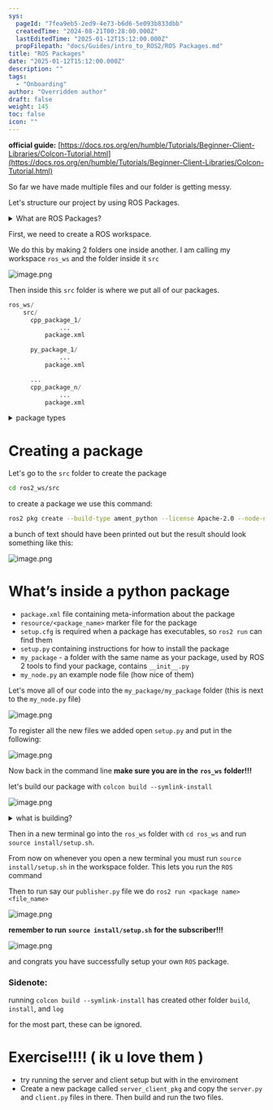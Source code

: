 ```yaml
---
sys:
  pageId: "7fea9eb5-2ed9-4e73-b6d6-5e093b833dbb"
  createdTime: "2024-08-21T00:28:00.000Z"
  lastEditedTime: "2025-01-12T15:12:00.000Z"
  propFilepath: "docs/Guides/intro_to_ROS2/ROS Packages.md"
title: "ROS Packages"
date: "2025-01-12T15:12:00.000Z"
description: ""
tags:
  - "Onboarding"
author: "Overridden author"
draft: false
weight: 145
toc: false
icon: ""
---
```


**official guide:** [https://docs.ros.org/en/humble/Tutorials/Beginner-Client-Libraries/Colcon-Tutorial.html](https://docs.ros.org/en/humble/Tutorials/Beginner-Client-Libraries/Colcon-Tutorial.html)

So far we have made multiple files and our folder is getting messy.

Let's structure our project by using ROS Packages.

<details>

<summary>What are ROS Packages?</summary>

ROS Packages are, as the name implies, packages of code that are highly sharable between ROS developers.

They consist of a folder, `package.xml` file, and source code

```python
      cpp_package_1/
		      ... imagine much code files here ..
          package.xml
```

</details>

First, we need to create a ROS workspace.

We do this by making 2 folders one inside another. I am calling my workspace `ros_ws` and the folder inside it `src`

![image.png](https://prod-files-secure.s3.us-west-2.amazonaws.com/d518164a-d88e-44d1-a4ee-3adb3bd8bce0/70706947-fd18-4537-a67b-e12946812d31/image.png?X-Amz-Algorithm=AWS4-HMAC-SHA256&X-Amz-Content-Sha256=UNSIGNED-PAYLOAD&X-Amz-Credential=ASIAZI2LB4667WAFHRHY%2F20250426%2Fus-west-2%2Fs3%2Faws4_request&X-Amz-Date=20250426T021815Z&X-Amz-Expires=3600&X-Amz-Security-Token=IQoJb3JpZ2luX2VjEKL%2F%2F%2F%2F%2F%2F%2F%2F%2F%2FwEaCXVzLXdlc3QtMiJIMEYCIQDoVydXmfOLKVhiiMvXTUU8%2FKDTHK1%2FOEyRHz5TJPwBqgIhAJHI13imNYjMTjwR9V3dVnbnxd%2BzKueR%2Bola8mzhqMmYKv8DCDsQABoMNjM3NDIzMTgzODA1IgwEp4U8WT%2BrI08vEFcq3AOKBxsTJ5Q51C3ZYCjPNEE06MDgOAiGS1tjAWrOn5nM6gaqDruJJIfUU0HVha%2B0%2BO%2FwyXxswlBEcqc17ScT4HFVrfNLvlqmedLRiwUPcemJBAPjqWlKk398tE2Gn1haMRXKpiuBcT0zktXgXbZ5q%2B65jk0aW8TIG%2Fue4VAsdf7m2k4GfWqkhi8pz7oyTVn7yuv0MRhu%2FyL%2BwHNKyXBPxEYufOiamlBUDk5n%2BCv5IDc14aHsfZctCGQDTBOTfXZe5YNuFICv6Lnu5MI7VF%2B4pIuNctaGaKqrk%2FrJimwvG4mQhzFCx%2BDVP9C6GyTe5egG2B21bvjRKO3dQzDrDq%2BctK13J5y9j%2BUxjBJZC6GaL16Lb064bz8XslVDsRYA0zxKoNpMTE0HIPtL9j%2FoonAhRB56rhlF%2FfDCAIZOhm1eVPtfyOfBVC9P4l5XtTvf9Ph4zqt76XIt%2FupKceX%2B2qcY6FEgTeAX3ic3jleucbEO5kNDjzBChC4siGq8rYFdvaPmmoFmsZyTYkCrdKFNJy3%2BsHIDjaPSpMdq8CsE9fXlRIWVgr3PlMLIrj2d23iO%2FWEH3lTSyVfdjm84W27%2FDlATf4lbUCgPtq1Wq69oAKO4AmuANpH9L1NWv3dB42Yn%2FjDY87DABjqkAXwiKfwnlwAEWSAC48SBHsFNUzDGvBwFdHflnVzuYnQXEbx0UaJaMSbGr0A71j7C4dZGbFChhiIjU6jnz6Oq11m4q9G0An2StnS2M74mftjkgRom1lKYy42XvPZrRwSzq03KxRfUaG3qsThRNawzvWyTUTv1mgvTncxXgTHPUOLU823AT6CDOJHcVD1nWkjhoo7ul4eE6qObAqyLR9Iw3OhX7tMt&X-Amz-Signature=be9120b6ea5bb58ee59324a954593c33328a3c8352806c16e949cea70824da9e&X-Amz-SignedHeaders=host&x-id=GetObject)

Then inside this `src` folder is where we put all of our packages.

```python
ros_ws/
    src/
      cpp_package_1/
		      ...
          package.xml

      py_package_1/
		      ...
          package.xml

      ...
      cpp_package_n/
		      ...
          package.xml

```

<details>

<summary>package types</summary>

packages can be either `C++` or python.

the intern file structure is different for each but for this guide we will stick to creating python packages

</details>

# Creating a package

Let's go to the `src` folder to create the package

```bash
cd ros2_ws/src
```

to create a package we use this command:

```bash
ros2 pkg create --build-type ament_python --license Apache-2.0 --node-name my_node my_package
```

a bunch of text should have been printed out but the result should look something like this:

![image.png](https://prod-files-secure.s3.us-west-2.amazonaws.com/d518164a-d88e-44d1-a4ee-3adb3bd8bce0/e6cf1e3f-8512-4a3e-b131-079f800bf3e8/image.png?X-Amz-Algorithm=AWS4-HMAC-SHA256&X-Amz-Content-Sha256=UNSIGNED-PAYLOAD&X-Amz-Credential=ASIAZI2LB4667WAFHRHY%2F20250426%2Fus-west-2%2Fs3%2Faws4_request&X-Amz-Date=20250426T021815Z&X-Amz-Expires=3600&X-Amz-Security-Token=IQoJb3JpZ2luX2VjEKL%2F%2F%2F%2F%2F%2F%2F%2F%2F%2FwEaCXVzLXdlc3QtMiJIMEYCIQDoVydXmfOLKVhiiMvXTUU8%2FKDTHK1%2FOEyRHz5TJPwBqgIhAJHI13imNYjMTjwR9V3dVnbnxd%2BzKueR%2Bola8mzhqMmYKv8DCDsQABoMNjM3NDIzMTgzODA1IgwEp4U8WT%2BrI08vEFcq3AOKBxsTJ5Q51C3ZYCjPNEE06MDgOAiGS1tjAWrOn5nM6gaqDruJJIfUU0HVha%2B0%2BO%2FwyXxswlBEcqc17ScT4HFVrfNLvlqmedLRiwUPcemJBAPjqWlKk398tE2Gn1haMRXKpiuBcT0zktXgXbZ5q%2B65jk0aW8TIG%2Fue4VAsdf7m2k4GfWqkhi8pz7oyTVn7yuv0MRhu%2FyL%2BwHNKyXBPxEYufOiamlBUDk5n%2BCv5IDc14aHsfZctCGQDTBOTfXZe5YNuFICv6Lnu5MI7VF%2B4pIuNctaGaKqrk%2FrJimwvG4mQhzFCx%2BDVP9C6GyTe5egG2B21bvjRKO3dQzDrDq%2BctK13J5y9j%2BUxjBJZC6GaL16Lb064bz8XslVDsRYA0zxKoNpMTE0HIPtL9j%2FoonAhRB56rhlF%2FfDCAIZOhm1eVPtfyOfBVC9P4l5XtTvf9Ph4zqt76XIt%2FupKceX%2B2qcY6FEgTeAX3ic3jleucbEO5kNDjzBChC4siGq8rYFdvaPmmoFmsZyTYkCrdKFNJy3%2BsHIDjaPSpMdq8CsE9fXlRIWVgr3PlMLIrj2d23iO%2FWEH3lTSyVfdjm84W27%2FDlATf4lbUCgPtq1Wq69oAKO4AmuANpH9L1NWv3dB42Yn%2FjDY87DABjqkAXwiKfwnlwAEWSAC48SBHsFNUzDGvBwFdHflnVzuYnQXEbx0UaJaMSbGr0A71j7C4dZGbFChhiIjU6jnz6Oq11m4q9G0An2StnS2M74mftjkgRom1lKYy42XvPZrRwSzq03KxRfUaG3qsThRNawzvWyTUTv1mgvTncxXgTHPUOLU823AT6CDOJHcVD1nWkjhoo7ul4eE6qObAqyLR9Iw3OhX7tMt&X-Amz-Signature=04a9798c34110b8ca96097f96ff3b531a34d8877075a44ad281d3577f0762f7b&X-Amz-SignedHeaders=host&x-id=GetObject)

# What’s inside a python package

- `package.xml` file containing meta-information about the package
- `resource/<package_name>` marker file for the package
- `setup.cfg` is required when a package has executables, so `ros2 run` can find them
- `setup.py` containing instructions for how to install the package
- `my_package` - a folder with the same name as your package, used by ROS 2 tools to find your package, contains `__init__.py`
- `my_node.py` an example node file (how nice of them)

Let's move all of our code into the `my_package/my_package` folder (this is next to the `my_node.py` file)

![image.png](https://prod-files-secure.s3.us-west-2.amazonaws.com/d518164a-d88e-44d1-a4ee-3adb3bd8bce0/9ce58f11-0da9-4d3e-b86d-506a9685d378/image.png?X-Amz-Algorithm=AWS4-HMAC-SHA256&X-Amz-Content-Sha256=UNSIGNED-PAYLOAD&X-Amz-Credential=ASIAZI2LB4667WAFHRHY%2F20250426%2Fus-west-2%2Fs3%2Faws4_request&X-Amz-Date=20250426T021815Z&X-Amz-Expires=3600&X-Amz-Security-Token=IQoJb3JpZ2luX2VjEKL%2F%2F%2F%2F%2F%2F%2F%2F%2F%2FwEaCXVzLXdlc3QtMiJIMEYCIQDoVydXmfOLKVhiiMvXTUU8%2FKDTHK1%2FOEyRHz5TJPwBqgIhAJHI13imNYjMTjwR9V3dVnbnxd%2BzKueR%2Bola8mzhqMmYKv8DCDsQABoMNjM3NDIzMTgzODA1IgwEp4U8WT%2BrI08vEFcq3AOKBxsTJ5Q51C3ZYCjPNEE06MDgOAiGS1tjAWrOn5nM6gaqDruJJIfUU0HVha%2B0%2BO%2FwyXxswlBEcqc17ScT4HFVrfNLvlqmedLRiwUPcemJBAPjqWlKk398tE2Gn1haMRXKpiuBcT0zktXgXbZ5q%2B65jk0aW8TIG%2Fue4VAsdf7m2k4GfWqkhi8pz7oyTVn7yuv0MRhu%2FyL%2BwHNKyXBPxEYufOiamlBUDk5n%2BCv5IDc14aHsfZctCGQDTBOTfXZe5YNuFICv6Lnu5MI7VF%2B4pIuNctaGaKqrk%2FrJimwvG4mQhzFCx%2BDVP9C6GyTe5egG2B21bvjRKO3dQzDrDq%2BctK13J5y9j%2BUxjBJZC6GaL16Lb064bz8XslVDsRYA0zxKoNpMTE0HIPtL9j%2FoonAhRB56rhlF%2FfDCAIZOhm1eVPtfyOfBVC9P4l5XtTvf9Ph4zqt76XIt%2FupKceX%2B2qcY6FEgTeAX3ic3jleucbEO5kNDjzBChC4siGq8rYFdvaPmmoFmsZyTYkCrdKFNJy3%2BsHIDjaPSpMdq8CsE9fXlRIWVgr3PlMLIrj2d23iO%2FWEH3lTSyVfdjm84W27%2FDlATf4lbUCgPtq1Wq69oAKO4AmuANpH9L1NWv3dB42Yn%2FjDY87DABjqkAXwiKfwnlwAEWSAC48SBHsFNUzDGvBwFdHflnVzuYnQXEbx0UaJaMSbGr0A71j7C4dZGbFChhiIjU6jnz6Oq11m4q9G0An2StnS2M74mftjkgRom1lKYy42XvPZrRwSzq03KxRfUaG3qsThRNawzvWyTUTv1mgvTncxXgTHPUOLU823AT6CDOJHcVD1nWkjhoo7ul4eE6qObAqyLR9Iw3OhX7tMt&X-Amz-Signature=5e144c9f0ab245108b071d301f7bc2c304756f1db7af5e8797f7a9db6c898ecb&X-Amz-SignedHeaders=host&x-id=GetObject)

To register all the new files we added open `setup.py` and put in the following:

![image.png](https://prod-files-secure.s3.us-west-2.amazonaws.com/d518164a-d88e-44d1-a4ee-3adb3bd8bce0/1cd7c262-4cae-4496-9d75-c178537d24a2/image.png?X-Amz-Algorithm=AWS4-HMAC-SHA256&X-Amz-Content-Sha256=UNSIGNED-PAYLOAD&X-Amz-Credential=ASIAZI2LB4667WAFHRHY%2F20250426%2Fus-west-2%2Fs3%2Faws4_request&X-Amz-Date=20250426T021815Z&X-Amz-Expires=3600&X-Amz-Security-Token=IQoJb3JpZ2luX2VjEKL%2F%2F%2F%2F%2F%2F%2F%2F%2F%2FwEaCXVzLXdlc3QtMiJIMEYCIQDoVydXmfOLKVhiiMvXTUU8%2FKDTHK1%2FOEyRHz5TJPwBqgIhAJHI13imNYjMTjwR9V3dVnbnxd%2BzKueR%2Bola8mzhqMmYKv8DCDsQABoMNjM3NDIzMTgzODA1IgwEp4U8WT%2BrI08vEFcq3AOKBxsTJ5Q51C3ZYCjPNEE06MDgOAiGS1tjAWrOn5nM6gaqDruJJIfUU0HVha%2B0%2BO%2FwyXxswlBEcqc17ScT4HFVrfNLvlqmedLRiwUPcemJBAPjqWlKk398tE2Gn1haMRXKpiuBcT0zktXgXbZ5q%2B65jk0aW8TIG%2Fue4VAsdf7m2k4GfWqkhi8pz7oyTVn7yuv0MRhu%2FyL%2BwHNKyXBPxEYufOiamlBUDk5n%2BCv5IDc14aHsfZctCGQDTBOTfXZe5YNuFICv6Lnu5MI7VF%2B4pIuNctaGaKqrk%2FrJimwvG4mQhzFCx%2BDVP9C6GyTe5egG2B21bvjRKO3dQzDrDq%2BctK13J5y9j%2BUxjBJZC6GaL16Lb064bz8XslVDsRYA0zxKoNpMTE0HIPtL9j%2FoonAhRB56rhlF%2FfDCAIZOhm1eVPtfyOfBVC9P4l5XtTvf9Ph4zqt76XIt%2FupKceX%2B2qcY6FEgTeAX3ic3jleucbEO5kNDjzBChC4siGq8rYFdvaPmmoFmsZyTYkCrdKFNJy3%2BsHIDjaPSpMdq8CsE9fXlRIWVgr3PlMLIrj2d23iO%2FWEH3lTSyVfdjm84W27%2FDlATf4lbUCgPtq1Wq69oAKO4AmuANpH9L1NWv3dB42Yn%2FjDY87DABjqkAXwiKfwnlwAEWSAC48SBHsFNUzDGvBwFdHflnVzuYnQXEbx0UaJaMSbGr0A71j7C4dZGbFChhiIjU6jnz6Oq11m4q9G0An2StnS2M74mftjkgRom1lKYy42XvPZrRwSzq03KxRfUaG3qsThRNawzvWyTUTv1mgvTncxXgTHPUOLU823AT6CDOJHcVD1nWkjhoo7ul4eE6qObAqyLR9Iw3OhX7tMt&X-Amz-Signature=56b294ddacecc0cccaee57941ebdccdce8dc523c2ac58a9a1135570d9f562381&X-Amz-SignedHeaders=host&x-id=GetObject)

Now back in the command line **make sure you are in the** **`ros_ws`** **folder!!!**

let's build our package with `colcon build --symlink-install`

![image.png](https://prod-files-secure.s3.us-west-2.amazonaws.com/d518164a-d88e-44d1-a4ee-3adb3bd8bce0/2f2a0d27-b173-48fd-b189-5f5c0ce65619/image.png?X-Amz-Algorithm=AWS4-HMAC-SHA256&X-Amz-Content-Sha256=UNSIGNED-PAYLOAD&X-Amz-Credential=ASIAZI2LB4667WAFHRHY%2F20250426%2Fus-west-2%2Fs3%2Faws4_request&X-Amz-Date=20250426T021815Z&X-Amz-Expires=3600&X-Amz-Security-Token=IQoJb3JpZ2luX2VjEKL%2F%2F%2F%2F%2F%2F%2F%2F%2F%2FwEaCXVzLXdlc3QtMiJIMEYCIQDoVydXmfOLKVhiiMvXTUU8%2FKDTHK1%2FOEyRHz5TJPwBqgIhAJHI13imNYjMTjwR9V3dVnbnxd%2BzKueR%2Bola8mzhqMmYKv8DCDsQABoMNjM3NDIzMTgzODA1IgwEp4U8WT%2BrI08vEFcq3AOKBxsTJ5Q51C3ZYCjPNEE06MDgOAiGS1tjAWrOn5nM6gaqDruJJIfUU0HVha%2B0%2BO%2FwyXxswlBEcqc17ScT4HFVrfNLvlqmedLRiwUPcemJBAPjqWlKk398tE2Gn1haMRXKpiuBcT0zktXgXbZ5q%2B65jk0aW8TIG%2Fue4VAsdf7m2k4GfWqkhi8pz7oyTVn7yuv0MRhu%2FyL%2BwHNKyXBPxEYufOiamlBUDk5n%2BCv5IDc14aHsfZctCGQDTBOTfXZe5YNuFICv6Lnu5MI7VF%2B4pIuNctaGaKqrk%2FrJimwvG4mQhzFCx%2BDVP9C6GyTe5egG2B21bvjRKO3dQzDrDq%2BctK13J5y9j%2BUxjBJZC6GaL16Lb064bz8XslVDsRYA0zxKoNpMTE0HIPtL9j%2FoonAhRB56rhlF%2FfDCAIZOhm1eVPtfyOfBVC9P4l5XtTvf9Ph4zqt76XIt%2FupKceX%2B2qcY6FEgTeAX3ic3jleucbEO5kNDjzBChC4siGq8rYFdvaPmmoFmsZyTYkCrdKFNJy3%2BsHIDjaPSpMdq8CsE9fXlRIWVgr3PlMLIrj2d23iO%2FWEH3lTSyVfdjm84W27%2FDlATf4lbUCgPtq1Wq69oAKO4AmuANpH9L1NWv3dB42Yn%2FjDY87DABjqkAXwiKfwnlwAEWSAC48SBHsFNUzDGvBwFdHflnVzuYnQXEbx0UaJaMSbGr0A71j7C4dZGbFChhiIjU6jnz6Oq11m4q9G0An2StnS2M74mftjkgRom1lKYy42XvPZrRwSzq03KxRfUaG3qsThRNawzvWyTUTv1mgvTncxXgTHPUOLU823AT6CDOJHcVD1nWkjhoo7ul4eE6qObAqyLR9Iw3OhX7tMt&X-Amz-Signature=554b3ace56f5917dc6d4b90c60dcec753fb3566d2c97ee5a932efd99141f067a&X-Amz-SignedHeaders=host&x-id=GetObject)

<details>

<summary>what is building?</summary>

if you are a CS major at Rose-Hulman you will learn the answer to this in CSSE132

but TLDR; is it combines all the code files into one program that can be run easily 

</details>

Then in a new terminal go into the `ros_ws` folder with `cd ros_ws` and run `source install/setup.sh`. 

From now on whenever you open a new terminal you must run `source install/setup.sh` in the workspace folder. This lets you run the `ROS` command

Then to run say our `publisher.py` file we do `ros2 run <package name> <file_name>`

![image.png](https://prod-files-secure.s3.us-west-2.amazonaws.com/d518164a-d88e-44d1-a4ee-3adb3bd8bce0/4f4b1219-3a44-4632-aa0a-ce3471699f59/image.png?X-Amz-Algorithm=AWS4-HMAC-SHA256&X-Amz-Content-Sha256=UNSIGNED-PAYLOAD&X-Amz-Credential=ASIAZI2LB4667WAFHRHY%2F20250426%2Fus-west-2%2Fs3%2Faws4_request&X-Amz-Date=20250426T021815Z&X-Amz-Expires=3600&X-Amz-Security-Token=IQoJb3JpZ2luX2VjEKL%2F%2F%2F%2F%2F%2F%2F%2F%2F%2FwEaCXVzLXdlc3QtMiJIMEYCIQDoVydXmfOLKVhiiMvXTUU8%2FKDTHK1%2FOEyRHz5TJPwBqgIhAJHI13imNYjMTjwR9V3dVnbnxd%2BzKueR%2Bola8mzhqMmYKv8DCDsQABoMNjM3NDIzMTgzODA1IgwEp4U8WT%2BrI08vEFcq3AOKBxsTJ5Q51C3ZYCjPNEE06MDgOAiGS1tjAWrOn5nM6gaqDruJJIfUU0HVha%2B0%2BO%2FwyXxswlBEcqc17ScT4HFVrfNLvlqmedLRiwUPcemJBAPjqWlKk398tE2Gn1haMRXKpiuBcT0zktXgXbZ5q%2B65jk0aW8TIG%2Fue4VAsdf7m2k4GfWqkhi8pz7oyTVn7yuv0MRhu%2FyL%2BwHNKyXBPxEYufOiamlBUDk5n%2BCv5IDc14aHsfZctCGQDTBOTfXZe5YNuFICv6Lnu5MI7VF%2B4pIuNctaGaKqrk%2FrJimwvG4mQhzFCx%2BDVP9C6GyTe5egG2B21bvjRKO3dQzDrDq%2BctK13J5y9j%2BUxjBJZC6GaL16Lb064bz8XslVDsRYA0zxKoNpMTE0HIPtL9j%2FoonAhRB56rhlF%2FfDCAIZOhm1eVPtfyOfBVC9P4l5XtTvf9Ph4zqt76XIt%2FupKceX%2B2qcY6FEgTeAX3ic3jleucbEO5kNDjzBChC4siGq8rYFdvaPmmoFmsZyTYkCrdKFNJy3%2BsHIDjaPSpMdq8CsE9fXlRIWVgr3PlMLIrj2d23iO%2FWEH3lTSyVfdjm84W27%2FDlATf4lbUCgPtq1Wq69oAKO4AmuANpH9L1NWv3dB42Yn%2FjDY87DABjqkAXwiKfwnlwAEWSAC48SBHsFNUzDGvBwFdHflnVzuYnQXEbx0UaJaMSbGr0A71j7C4dZGbFChhiIjU6jnz6Oq11m4q9G0An2StnS2M74mftjkgRom1lKYy42XvPZrRwSzq03KxRfUaG3qsThRNawzvWyTUTv1mgvTncxXgTHPUOLU823AT6CDOJHcVD1nWkjhoo7ul4eE6qObAqyLR9Iw3OhX7tMt&X-Amz-Signature=7359eebd1fcfd65cc7b04cb0b722c400562fdf0504b46f1c9591b6ef4d0087cf&X-Amz-SignedHeaders=host&x-id=GetObject)

**remember to run** **`source install/setup.sh`** **for the subscriber!!!**

![image.png](https://prod-files-secure.s3.us-west-2.amazonaws.com/d518164a-d88e-44d1-a4ee-3adb3bd8bce0/02121119-dad4-49ec-8356-c956108b4243/image.png?X-Amz-Algorithm=AWS4-HMAC-SHA256&X-Amz-Content-Sha256=UNSIGNED-PAYLOAD&X-Amz-Credential=ASIAZI2LB4667WAFHRHY%2F20250426%2Fus-west-2%2Fs3%2Faws4_request&X-Amz-Date=20250426T021815Z&X-Amz-Expires=3600&X-Amz-Security-Token=IQoJb3JpZ2luX2VjEKL%2F%2F%2F%2F%2F%2F%2F%2F%2F%2FwEaCXVzLXdlc3QtMiJIMEYCIQDoVydXmfOLKVhiiMvXTUU8%2FKDTHK1%2FOEyRHz5TJPwBqgIhAJHI13imNYjMTjwR9V3dVnbnxd%2BzKueR%2Bola8mzhqMmYKv8DCDsQABoMNjM3NDIzMTgzODA1IgwEp4U8WT%2BrI08vEFcq3AOKBxsTJ5Q51C3ZYCjPNEE06MDgOAiGS1tjAWrOn5nM6gaqDruJJIfUU0HVha%2B0%2BO%2FwyXxswlBEcqc17ScT4HFVrfNLvlqmedLRiwUPcemJBAPjqWlKk398tE2Gn1haMRXKpiuBcT0zktXgXbZ5q%2B65jk0aW8TIG%2Fue4VAsdf7m2k4GfWqkhi8pz7oyTVn7yuv0MRhu%2FyL%2BwHNKyXBPxEYufOiamlBUDk5n%2BCv5IDc14aHsfZctCGQDTBOTfXZe5YNuFICv6Lnu5MI7VF%2B4pIuNctaGaKqrk%2FrJimwvG4mQhzFCx%2BDVP9C6GyTe5egG2B21bvjRKO3dQzDrDq%2BctK13J5y9j%2BUxjBJZC6GaL16Lb064bz8XslVDsRYA0zxKoNpMTE0HIPtL9j%2FoonAhRB56rhlF%2FfDCAIZOhm1eVPtfyOfBVC9P4l5XtTvf9Ph4zqt76XIt%2FupKceX%2B2qcY6FEgTeAX3ic3jleucbEO5kNDjzBChC4siGq8rYFdvaPmmoFmsZyTYkCrdKFNJy3%2BsHIDjaPSpMdq8CsE9fXlRIWVgr3PlMLIrj2d23iO%2FWEH3lTSyVfdjm84W27%2FDlATf4lbUCgPtq1Wq69oAKO4AmuANpH9L1NWv3dB42Yn%2FjDY87DABjqkAXwiKfwnlwAEWSAC48SBHsFNUzDGvBwFdHflnVzuYnQXEbx0UaJaMSbGr0A71j7C4dZGbFChhiIjU6jnz6Oq11m4q9G0An2StnS2M74mftjkgRom1lKYy42XvPZrRwSzq03KxRfUaG3qsThRNawzvWyTUTv1mgvTncxXgTHPUOLU823AT6CDOJHcVD1nWkjhoo7ul4eE6qObAqyLR9Iw3OhX7tMt&X-Amz-Signature=d5447af6099dca018918af9357e495e9c7c6557bfe9f170fff76fdc1f76b1a67&X-Amz-SignedHeaders=host&x-id=GetObject)

and congrats you have successfully setup your own `ROS` package.

### Sidenote:

running `colcon build --symlink-install` has created other folder `build`, `install`, and `log`

for the most part, these can be ignored.

# Exercise!!!! ( ik u love them )

- try running the server and client setup but with in the enviroment
- Create a new package called `server_client_pkg` and copy the `server.py` and `client.py` files in there. Then build and run the two files.
